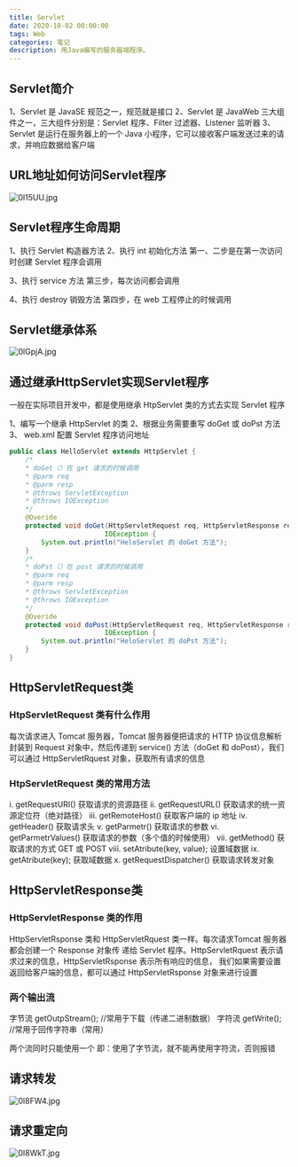 ```yaml
---
title: Servlet
date: 2020-10-02 00:00:00
tags: Web
categories: 笔记
description: 用Java编写的服务器端程序。
---
```


## Servlet简介

1、Servlet 是 JavaSE 规范之一，规范就是接口
2、Servlet 是 JavaWeb 三大组件之一，三大组件分别是：Servlet 程序、Filter 过滤器、Listener 监听器
3、Servlet 是运行在服务器上的一个 Java 小程序，它可以接收客户端发送过来的请求，并响应数据给客户端



## URL地址如何访问Servlet程序

![0l15UU.jpg](https://cdn.jsdelivr.net/gh/Rayucan/imageCloud/data/20210202150547.jpeg)



## Servlet程序生命周期

1、执行 Servlet 构造器方法
2、执行 int 初始化方法
第一、二步是在第一次访问时创建 Servlet 程序会调用

3、执行 service 方法
第三步，每次访问都会调用

4、执行 destroy 销毁方法
第四步，在 web 工程停止的时候调用



## Servlet继承体系

![0lGpjA.jpg](https://cdn.jsdelivr.net/gh/Rayucan/imageCloud/data/20210202150547.jpeg)



## 通过继承HttpServlet实现Servlet程序

一般在实际项目开发中，都是使用继承 HtpServlet 类的方式去实现 Servlet 程序

1、编写一个继承 HttpServlet 的类
2、根据业务需要重写 doGet 或 doPst 方法
3、 web.xml 配置 Servlet 程序访问地址



```java
public class HelloServlet extends HttpServlet {
    /*
    * doGet（）在 get 请求的时候调用
    * @parm req
    * @parm resp
    * @throws ServletException
    * @throws IOException
    */
    @Overide
    protected void doGet(HttpServletRequest req, HttpServletResponse resp) throws ServletException,
    					IOException {
        System.out.println("HeloServlet 的 doGet 方法");
    }
    /*
    * doPst（）在 post 请求的时候调用
    * @parm req
    * @parm resp
    * @throws ServletException
    * @throws IOException
    */
    @Overide
    protected void doPost(HttpServletRequest req, HttpServletResponse resp) throws ServletException,
    					IOException {
        System.out.println("HeloServlet 的 doPst 方法");
    }
} 
```



## HttpServletRequest类

### HtpServletRequest 类有什么作用
每次请求进入 Tomcat 服务器，Tomcat 服务器便把请求的 HTTP 协议信息解析封装到 Request 对象中，然后传递到 service() 方法（doGet 和 doPost），我们可以通过 HttpServletRquest 对象，获取所有请求的信息 

### HtpServletRequest 类的常用方法

i. getRequestURI() 获取请求的资源路径
ii. getRequestURL() 获取请求的统一资源定位符（绝对路径）
iii. getRemoteHost() 获取客户端的 ip 地址
iv. getHeader() 获取请求头
v. getParmetr() 获取请求的参数
vi. getParmetrValues() 获取请求的参数（多个值的时候使用）
vii. getMethod() 获取请求的方式 GET 或 POST
viii. setAtribute(key, value); 设置域数据
ix. getAtribute(key); 获取域数据
x. getRequestDispatcher() 获取请求转发对象



## HttpServletResponse类

### HttpServletResponse 类的作用

HttpServletRsponse 类和 HttpServletRquest 类一样。每次请求Tomcat 服务器都会创建一个 Response 对象传
递给 Servlet 程序。HttpServletRquest 表示请求过来的信息，HttpServletRsponse 表示所有响应的信息，
我们如果需要设置返回给客户端的信息，都可以通过 HttpServletRsponse 对象来进行设置

### 两个输出流

字节流 getOutpStream();	 //常用于下载（传递二进制数据）
字符流 getWrite(); 				//常用于回传字符串（常用）

两个流同时只能使用一个
即：使用了字节流，就不能再使用字符流，否则报错



## 请求转发

![0l8FW4.jpg](https://cdn.jsdelivr.net/gh/Rayucan/imageCloud/data/20210202150945.jpeg)



## 请求重定向

![0l8WkT.jpg](https://cdn.jsdelivr.net/gh/Rayucan/imageCloud/data/20210202150954.jpeg)







